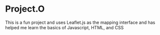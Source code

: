 # Project.O
This is a fun project and uses Leaflet.js as the mapping interface and has helped me learn the basics of Javascript, HTML, and CSS
